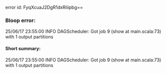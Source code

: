 error id: FyqXcuaJ2DgR1dxRliipbg==
### Bloop error:

25/06/17 23:55:00 INFO DAGScheduler: Got job 9 (show at main.scala:73) with 1 output partitions
#### Short summary: 

25/06/17 23:55:00 INFO DAGScheduler: Got job 9 (show at main.scala:73) with 1 output partitions
